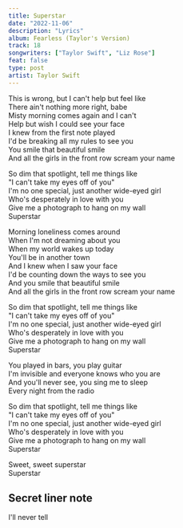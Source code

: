 ```yaml
---
title: Superstar
date: "2022-11-06"
description: "Lyrics"
album: Fearless (Taylor's Version)
track: 18
songwriters: ["Taylor Swift", "Liz Rose"]
feat: false
type: post
artist: Taylor Swift
---
```


<p className="verse-one">
This is wrong, but I can't help but feel like <br />
There ain't nothing more right, babe <br />
Misty morning comes again and I can't <br />
Help but wish I could see your face <br />
I knew from the first note played <br />
I'd be breaking all my rules to see you <br />
You smile that beautiful smile <br />
And all the girls in the front row scream your name <br />
</p>
<p className="chorus">
So dim that spotlight, tell me things like <br />
"I can't take my eyes off of you" <br />
I'm no one special, just another wide-eyed girl <br />
Who's desperately in love with you <br />
Give me a photograph to hang on my wall <br />
Superstar <br />
</p>
<p className="verse-two">
Morning loneliness comes around <br />
When I'm not dreaming about you <br />
When my world wakes up today <br />
You'll be in another town <br />
And I knew when I saw your face <br />
I'd be counting down the ways to see you <br />
And you smile that beautiful smile <br />
And all the girls in the front row scream your name <br />
</p>
<p className="chorus">
So dim that spotlight, tell me things like <br />
"I can't take my eyes off of you" <br />
I'm no one special, just another wide-eyed girl <br />
Who's desperately in love with you <br />
Give me a photograph to hang on my wall <br />
Superstar <br />
</p>
<p className="bridge">
You played in bars, you play guitar <br />
I'm invisible and everyone knows who you are <br />
And you'll never see, you sing me to sleep <br />
Every night from the radio <br />
</p>
<p className="chorus">
So dim that spotlight, tell me things like <br />
"I can't take my eyes off of you" <br />
I'm no one special, just another wide-eyed girl <br />
Who's desperately in love with you <br />
Give me a photograph to hang on my wall <br />
Superstar <br />
</p>
<p className="outro">
Sweet, sweet superstar <br />
Superstar <br />
</p>

## Secret liner note

I'll never tell
